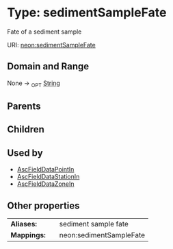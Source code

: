 
# Type: sedimentSampleFate


Fate of a sediment sample

URI: [neon:sedimentSampleFate](https://data.neonscience.org/sedimentSampleFate)


## Domain and Range

None ->  <sub>OPT</sub> [String](types/String.md)

## Parents


## Children


## Used by

 * [AscFieldDataPointIn](AscFieldDataPointIn.md)
 * [AscFieldDataStationIn](AscFieldDataStationIn.md)
 * [AscFieldDataZoneIn](AscFieldDataZoneIn.md)

## Other properties

|  |  |  |
| --- | --- | --- |
| **Aliases:** | | sediment sample fate |
| **Mappings:** | | neon:sedimentSampleFate |

